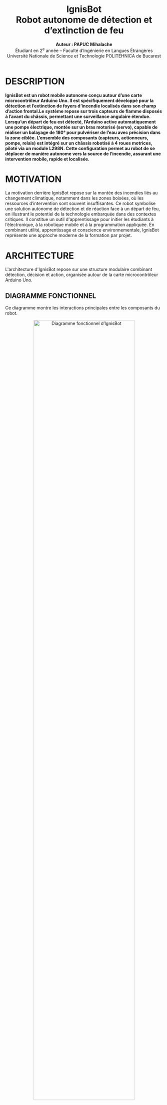 <h1 align="center"> IgnisBot <br>
  Robot autonome de détection et d’extinction de feu</h1>

<p align="center">
  <b>Auteur : PAPUC Mihalache</b><br>
  Étudiant en 2<sup>e</sup> année – Faculté d’Ingénierie en Langues Étrangères<br>
  Université Nationale de Science et Technologie POLITEHNICA de Bucarest<br><br>
</p>

<h1>
  DESCRIPTION
</h1>

<p>
  <b>IgnisBot est un robot mobile autonome conçu autour d’une carte microcontrôleur Arduino Uno. Il est spécifiquement développé pour la détection et l’extinction de foyers d’incendie localisés dans son champ d’action frontal.Le système repose sur trois capteurs de flamme disposés à l’avant du châssis, permettant une surveillance angulaire étendue. Lorsqu’un départ de feu est détecté, l’Arduino active automatiquement une pompe électrique, montée sur un bras motorisé (servo), capable de réaliser un balayage de 180° pour pulvériser de l’eau avec précision dans la zone ciblée. L’ensemble des composants (capteurs, actionneurs, pompe, relais) est intégré sur un châssis robotisé à 4 roues motrices, piloté via un module L298N. Cette configuration permet au robot de se déplacer de manière autonome vers la source de l’incendie, assurant une intervention mobile, rapide et localisée.</b>
</p>

<h1>
  MOTIVATION
</h1>

<p>
  La motivation derrière IgnisBot repose sur la montée des incendies liés au changement climatique, notamment dans les zones boisées, où les ressources d’intervention sont souvent insuffisantes. Ce robot symbolise une solution autonome de détection et de réaction face à un départ de feu, en illustrant le potentiel de la technologie embarquée dans des contextes critiques. Il constitue un outil d'apprentissage pour initier les étudiants à l’électronique, à la robotique mobile et à la programmation appliquée. En combinant utilité, apprentissage et conscience environnementale, IgnisBot représente une approche moderne de la formation par projet.
</p>

<h1>ARCHITECTURE</h1>
<p>L'architecture d'IgnisBot repose sur une structure modulaire combinant détection, décision et action, organisée autour de la carte microcontrôleur Arduino Uno.</p>

<h2>DIAGRAMME FONCTIONNEL</h2>
<p>Ce diagramme montre les interactions principales entre les composants du robot.</p>

<p align="center">
  <img src="images/block_diagram_ignisbot.png" alt="Diagramme fonctionnel d’IgnisBot" width="80%">
</p>
 <p>
   Le diagramme fonctionnel présente de façon simplifiée l’architecture logique du système. Il permet de visualiser les fonctions principales du robot ainsi que les échanges d’informations entre les différents modules. Ce schéma joue un rôle clé pour comprendre comment chaque composant contribue à la mission du robot et comment l’ensemble coopère pour assurer un fonctionnement autonome et coordonné.
 </p>

<h2>SCHÉMA ÉLECTRONIQUE</h2>
<p>Le schéma suivant illustre les connexions électriques du projet</p>

<p align="center">
  <img src="images/schematic_ignisbot.png" alt="Schéma électronique IgnisBot" width="80%">
</p>

<p>Le schéma électrique illustre le câblage réel de tous les composants du robot, en montrant les connexions entre la carte Arduino Uno, les capteurs de flamme, le servomoteur, les moteurs, le module L298N, la pompe, le relais et les sources d’alimentation. Il permet de visualiser précisément la circulation des signaux et de l’énergie dans le système. Ce schéma est essentiel pour assembler le robot correctement, et il constitue une base précieuse pour le prototypage, la maintenance ou la reproduction du projet.</p>


<h1>COMPOSANTES ÉLECTRONIQUES</h1>

<table border="1" cellpadding="8" cellspacing="0">
  <thead>
    <tr>
      <th>Produit</th>
      <th>Quantité</th>
      <th>Prix unitaire (lei)</th>
      <th>Prix total (lei)</th>
      <th>Utilisation</th>
    </tr>
  </thead>
  <tbody>
    <tr>
      <td>Résistance 0,25W 1kΩ</td>
      <td>5</td>
      <td>0,10</td>
      <td>0,50</td>
      <td>Protection et limitation de courant pour signaux ou LED</td>
    </tr>
    <tr>
      <td>Module pilote de moteur double L298N (rouge)</td>
      <td>1</td>
      <td>10,99</td>
      <td>10,99</td>
      <td>Contrôle de deux moteurs DC via Arduino Uno</td>
    </tr>
    <tr>
      <td>Breadboard (400 points)</td>
      <td>1</td>
      <td>4,56</td>
      <td>4,56</td>
      <td>Prototypage rapide des circuits sans soudure</td>
    </tr>
    <tr>
      <td>Kit de fils pour breadboard</td>
      <td>1</td>
      <td>7,99</td>
      <td>7,99</td>
      <td>Connexions entre composants sur la breadboard</td>
    </tr>
    <tr>
      <td>Fils dupont femelle-mâle (40 pièces, 20 cm)</td>
      <td>1</td>
      <td>7,99</td>
      <td>7,99</td>
      <td>Connexions entre capteurs, modules et microcontrôleur</td>
    </tr>
    <tr>
      <td>Support pour 2 piles 18650</td>
      <td>1</td>
      <td>3,99</td>
      <td>3,99</td>
      <td>Alimentation portable du robot</td>
    </tr>
    <tr>
      <td>Servomoteur MG90S</td>
      <td>1</td>
      <td>19,33</td>
      <td>19,33</td>
      <td>Orientation de la buse/pulvérisateur pour extinction</td>
    </tr>
    <tr>
      <td>Diode 1N4148-NXP</td>
      <td>2</td>
      <td>0,49</td>
      <td>0,98</td>
      <td>Protection contre les surtensions (roues libres)</td>
    </tr>
    <tr>
      <td>Moteur avec réducteur et roue</td>
      <td>4</td>
      <td>14,99</td>
      <td>59,96</td>
      <td>Déplacement du robot</td>
    </tr>
    <tr>
      <td>Interrupteur marche/arrêt avec LED</td>
      <td>1</td>
      <td>1,99</td>
      <td>1,99</td>
      <td>Allumage/arrêt général du robot avec indicateur</td>
    </tr>
    <tr>
      <td>Câble USB AM-BM 50 cm pour Arduino MEGA/UNO</td>
      <td>1</td>
      <td>4,38</td>
      <td>4,38</td>
      <td>Programmation et alimentation via PC</td>
    </tr>
    <tr>
      <td>Capteur de flamme (analogique/numérique, 4 broches)</td>
      <td>3</td>
      <td>5,00</td>
      <td>15,00</td>
      <td>Détection des flammes dans l’environnement</td>
    </tr>
    <tr>
      <td>Tuyau pour pompe à eau 6x8 mm (1 mètre)</td>
      <td>1</td>
      <td>5,26</td>
      <td>5,26</td>
      <td>Acheminement de l’eau vers la sortie du système</td>
    </tr>
    <tr>
      <td>Pompe à eau/air R385 (6–12V, à diaphragme)</td>
      <td>1</td>
      <td>23,47</td>
      <td>23,47</td>
      <td>Extinction de feu via jet d’eau ou air</td>
    </tr>
    <tr>
      <td>Fils dupont femelle-femelle 20 cm</td>
      <td>1</td>
      <td>7,41</td>
      <td>7,41</td>
      <td>Connexion entre modules femelle (ex. capteur-capteur)</td>
    </tr>
    <tr>
      <td>Fils dupont mâle-mâle 30 cm</td>
      <td>1</td>
      <td>6,67</td>
      <td>6,67</td>
      <td>Connexions longues pour signaux ou alimentation</td>
    </tr>
    <tr>
      <td>Kit de condensateurs céramiques (300 pièces)</td>
      <td>1</td>
      <td>10,08</td>
      <td>10,08</td>
      <td>Filtrage des parasites et stabilisation des signaux</td>
    </tr>
    <tr>
      <td>Pile 18650 (individuelle)</td>
      <td>2</td>
      <td>18,00</td>
      <td>36,00</td>
      <td>Source principale d’énergie (batteries rechargeables)</td>
    </tr>
    <tr>
      <td>Transisteur</td>
      <td>1</td>
      <td>12,00</td>
      <td>12,00</td>
      <td>Interrupteur contrôlé électroniquement</td>
    </tr>
  </tbody>
  <tfoot>
    <tr>
      <th colspan="3" style="text-align:right">Total général :</th>
      <th><strong>309,76 lei</strong></th>
      <th></th>
    </tr>
  </tfoot>
</table>



<h1>JOURNAL DE BORD</h1>

<table border="1" cellpadding="8" cellspacing="0">
  <thead>
    <tr>
      <th>Semaine</th>
      <th>Période</th>
      <th>Activités réalisées</th>
    </tr>
  </thead>
  <tbody>
    <tr>
      <td>Semaine 1</td>
      <td>29 avril – 5 mai</td>
      <td>
        <ul>
          <li>Commande des premiers composants</li>
          <li>Étude des composants électroniques choisis</li>
          <li>Analyse des connexions entre capteurs, moteurs, servomoteurs et alimentation</li>
        </ul>
      </td>
    </tr>
    <tr>
      <td>Semaine 2</td>
      <td>6 – 12 mai</td>
      <td>
        <ul>
          <li>Montage matériel (hardware) de la première partie :</li>
          <ul>
            <li>Connexion des capteurs de flammes</li>
            <li>Installation des moteurs DC avec L298N</li>
            <li>Branchement et test du servomoteur MG90S</li>
          </ul>
          <li>Commande des composants restants pour la pompe à eau</li>
          <li>Début du codage pour les capteurs, moteurs et servo</li>
        </ul>
      </td>
    </tr>
    <tr>
      <td>Semaine 3</td>
      <td>13 – 19 mai</td>
      <td>—</td>
    </tr>
    <tr>
      <td>Semaine 4</td>
      <td>20 – 26 mai</td>
      <td>—</td>
    </tr>
  </tbody>
</table>

<h1>Galerie photo</h1>
 <img src="images/p1.png"  width="80%">
  <img src="images/p2.png"  width="80%">
   <img src="images/p3.png"  width="80%">
    <img src="images/p4.png"  width="80%">
     <img src="images/p5.png"  width="80%">
      <img src="images/p6.png"  width="80%">
       <img src="images/p7.png"  width="80%">
        <img src="images/p8.png"  width="80%">
         <img src="images/p9.png"  width="80%">
          <img src="images/p10.png"  width="80%">



<h1>LIENS DE RÉFÉRENCE</h1>

<ul>
  <li>
    <a href="https://lastminuteengineers.com/l298n-dc-stepper-driver-arduino-tutorial/" target="_blank">
      Tutoriel complet sur le module L298N (contrôle moteurs)
    </a>
  </li>
  <li>
    <a href="https://components101.com/sensors/flame-sensor-module" target="_blank">
      Informations techniques sur le capteur de flamme KY-026
    </a>
  </li>
  <li>
    <a href="https://docs.arduino.cc/tutorials/components/servo-motors" target="_blank">
      Guide Arduino officiel sur les servomoteurs
    </a>
  </li>
  <li>
    <a href="https://randomnerdtutorials.com/esp32-dht11-dht22-temperature-humidity-sensor/" target="_blank">
      Tutoriel DHT11/DHT22 avec microcontrôleur
    </a>
  </li>
  <li>
    <a href="https://www.hackster.io/search?i=projects&q=fire%20fighting%20robot" target="_blank">
      Projets similaires de robots pompiers sur Hackster.io
    </a>
  </li>
  <li>
    <a href="https://wokwi.com/" target="_blank">
      Wokwi – simulateur en ligne pour projets Arduino
    </a>
  </li>
</ul>


